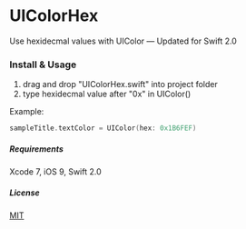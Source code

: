 # UIColorHex
Use hexidecmal values with UIColor — Updated for Swift 2.0

### Install & Usage
1. drag and drop "UIColorHex.swift" into project folder
2. type hexidecmal value after "0x" in UIColor()  

Example:
``` swift
sampleTitle.textColor = UIColor(hex: 0x1B6FEF)
```

##### Requirements
Xcode 7, iOS 9, Swift 2.0

##### License
[MIT](http://thi.mit-license.org/)
